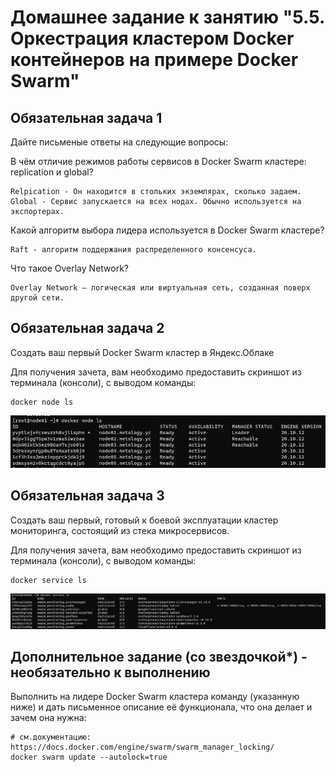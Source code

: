 # Домашнее задание к занятию "5.5. Оркестрация кластером Docker контейнеров на примере Docker Swarm"


## Обязательная задача 1
Дайте письменые ответы на следующие вопросы:

В чём отличие режимов работы сервисов в Docker Swarm кластере: replication и global?
```
Relpication - Он находится в стольких экземлярах, сколько задаем.
Global - Сервис запускается на всех нодах. Обычно используется на экспортерах.
```
Какой алгоритм выбора лидера используется в Docker Swarm кластере?
```
Raft - алгоритм поддержания распределенного консенсуса.
```
Что такое Overlay Network?
```
Overlay Network — логическая или виртуальная сеть, созданная поверх другой сети.
```

## Обязательная задача 2
Создать ваш первый Docker Swarm кластер в Яндекс.Облаке

Для получения зачета, вам необходимо предоставить скриншот из терминала (консоли), с выводом команды:

```
docker node ls
```
![img_4.png](img_4.png)

## Обязательная задача 3

Создать ваш первый, готовый к боевой эксплуатации кластер мониторинга, состоящий из стека микросервисов.

Для получения зачета, вам необходимо предоставить скриншот из терминала (консоли), с выводом команды:

```
docker service ls
```
![img_5.png](img_5.png)

## Дополнительное задание (со звездочкой*) - необязательно к выполнению

Выполнить на лидере Docker Swarm кластера команду (указанную ниже) и дать письменное описание её функционала, что она делает и зачем она нужна:

```
# см.документацию: https://docs.docker.com/engine/swarm/swarm_manager_locking/
docker swarm update --autolock=true
```
